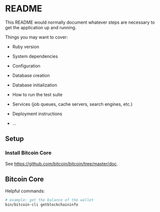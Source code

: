 # README

This README would normally document whatever steps are necessary to get the
application up and running.

Things you may want to cover:

* Ruby version

* System dependencies

* Configuration

* Database creation

* Database initialization

* How to run the test suite

* Services (job queues, cache servers, search engines, etc.)

* Deployment instructions

* ...

## Setup

### Install Bitcoin Core

See https://github.com/bitcoin/bitcoin/tree/master/doc.

## Bitcoin Core

Helpful commands:

```bash
# example: get the balance of the wallet
bin/bitcoin-cli getblockchaininfo
```
